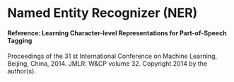 # Named Entity Recognizer (NER)
#### Reference: Learning Character-level Representations for Part-of-Speech Tagging
Proceedings of the 31 st International Conference on Machine Learning, Beijing, China, 2014. JMLR: W&CP volume 32. Copyright 2014 by the author(s).
